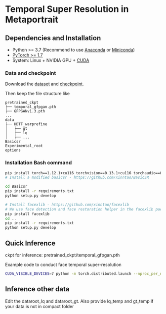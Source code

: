 
# Temporal Super Resolution in Metaportrait

## Dependencies and Installation

- Python >= 3.7 (Recommend to use [Anaconda](https://www.anaconda.com/download/#linux) or [Miniconda](https://docs.conda.io/en/latest/miniconda.html))
- [PyTorch >= 1.7](https://pytorch.org/)
- System: Linux + NVIDIA GPU + [CUDA](https://developer.nvidia.com/cuda-downloads)

### Data and checkpoint

Download the [dataset](
https://hkustconnect-my.sharepoint.com/:f:/g/personal/cqiaa_connect_ust_hk/EuZ_hj6hcERKlDgajp-mhvwBxv4D1CX6_hPO4qJlSxK_cw?e=f4CnUI)
and [checkpoint](https://hkustconnect-my.sharepoint.com/:f:/g/personal/cqiaa_connect_ust_hk/EiV7jVV_YjJMtuZDsC8pjK4BmDEEPJ0h55NqLbPLcPbXIw?e=RlHXbd).

Then keep the file structure like

```
pretrained_ckpt
├── temporal_gfpgan.pth
├── GFPGANv1.3.pth
...
data
├── HDTF_warprefine
│   ├── gt
│   ├── lq
│   ├── ...
Basicsr
Experimental_root
options
```

### Installation Bash command


```bash
pip install torch==1.12.1+cu116 torchvision==0.13.1+cu116 torchaudio==0.12.1 --extra-index-url https://download.pytorch.org/whl/cu116
# Install a modified basicsr - https://github.com/xinntao/BasicSR

cd Basicsr
pip install -r requirements.txt
python setup.py develop

# Install facexlib - https://github.com/xinntao/facexlib
# We use face detection and face restoration helper in the facexlib package
pip install facexlib
cd ..
pip install -r requirements.txt
python setup.py develop
```

## Quick Inference
ckpt for inference: pretrained_ckpt/temporal_gfpgan.pth

Example code to conduct face temporal super-resolution

```bash
CUDA_VISIBLE_DEVICES=7 python -m torch.distributed.launch --nproc_per_node=1 --master_port=4321 Experimental_root/test.py -opt options/test/same_id.yml --launcher pytorch
```

## Inference other data
Edit the dataroot_lq and dataroot_gt.
Also provide lq_temp and gt_temp if your data is not in compact folder
